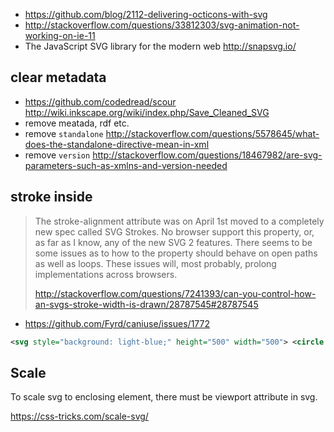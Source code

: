 - https://github.com/blog/2112-delivering-octicons-with-svg
- http://stackoverflow.com/questions/33812303/svg-animation-not-working-on-ie-11
- The JavaScript SVG library for the modern web http://snapsvg.io/

## clear metadata

- https://github.com/codedread/scour http://wiki.inkscape.org/wiki/index.php/Save_Cleaned_SVG
- remove meatada, rdf etc.
- remove `standalone` http://stackoverflow.com/questions/5578645/what-does-the-standalone-directive-mean-in-xml
- remove `version` http://stackoverflow.com/questions/18467982/are-svg-parameters-such-as-xmlns-and-version-needed

## stroke inside

>The stroke-alignment attribute was on April 1st moved to a completely new spec called SVG Strokes.
>No browser support this property, or, as far as I know, any of the new SVG 2 features.
>There seems to be some issues as to how to the property should behave on open paths as well as loops. These issues will, most probably, prolong implementations across browsers.
>
>http://stackoverflow.com/questions/7241393/can-you-control-how-an-svgs-stroke-width-is-drawn/28787545#28787545

- https://github.com/Fyrd/caniuse/issues/1772

```svg
<svg style="background: light-blue;" height="500" width="500"> <circle cx="250" cy="250" r="250" stroke="black" stroke-width="10" stroke-alignment="inner" fill="none" /> </svg>
```

## Scale

To scale svg to enclosing element, there must be viewport attribute in svg.

https://css-tricks.com/scale-svg/
